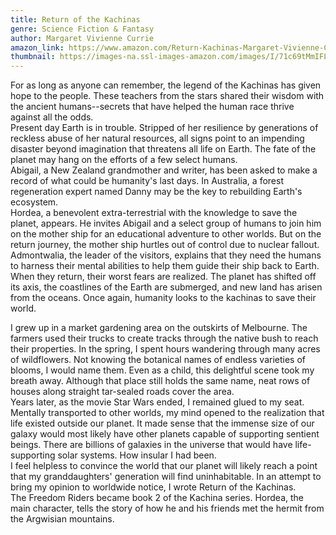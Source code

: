 ```yaml
---
title: Return of the Kachinas
genre: Science Fiction & Fantasy
author: Margaret Vivienne Currie
amazon_link: https://www.amazon.com/Return-Kachinas-Margaret-Vivienne-Currie/dp/164345398X/ref=tmm_pap_swatch_0?_encoding=UTF8&qid=1643372250&sr=8-1
thumbnail: https://images-na.ssl-images-amazon.com/images/I/71c69tMmIFL.jpg
---
```

For as long as anyone can remember, the legend of the Kachinas has given hope to the people. These teachers from the stars shared their wisdom with the ancient humans--secrets that have helped the human race thrive against all the odds.\
Present day Earth is in trouble. Stripped of her resilience by generations of reckless abuse of her natural resources, all signs point to an impending disaster beyond imagination that threatens all life on Earth. The fate of the planet may hang on the efforts of a few select humans.\
Abigail, a New Zealand grandmother and writer, has been asked to make a record of what could be humanity's last days. In Australia, a forest regeneration expert named Danny may be the key to rebuilding Earth's ecosystem.\
Hordea, a benevolent extra-terrestrial with the knowledge to save the planet, appears. He invites Abigail and a select group of humans to join him on the mother ship for an educational adventure to other worlds. But on the return journey, the mother ship hurtles out of control due to nuclear fallout. Admontwalia, the leader of the visitors, explains that they need the humans to harness their mental abilities to help them guide their ship back to Earth.\
When they return, their worst fears are realized. The planet has shifted off its axis, the coastlines of the Earth are submerged, and new land has arisen from the oceans. Once again, humanity looks to the kachinas to save their world.

I grew up in a market gardening area on the outskirts of Melbourne. The farmers used their trucks to create tracks through the native bush to reach their properties. In the spring, I spent hours wandering through many acres of wildflowers. Not knowing the botanical names of endless varieties of blooms, I would name them. Even as a child, this delightful scene took my breath away. Although that place still holds the same name, neat rows of houses along straight tar-sealed roads cover the area.\
Years later, as the movie Star Wars ended, I remained glued to my seat. Mentally transported to other worlds, my mind opened to the realization that life existed outside our planet. It made sense that the immense size of our galaxy would most likely have other planets capable of supporting sentient beings. There are billions of galaxies in the universe that would have life-supporting solar systems. How insular I had been.\
I feel helpless to convince the world that our planet will likely reach a point that my granddaughters' generation will find uninhabitable. In an attempt to bring my opinion to worldwide notice, I wrote Return of the Kachinas.\
The Freedom Riders became book 2 of the Kachina series. Hordea, the main character, tells the story of how he and his friends met the hermit from the Argwisian mountains.